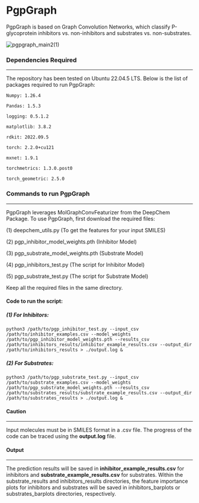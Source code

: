 # PgpGraph

PgpGraph is based on Graph Convolution Networks, which classify P-glycoprotein inhibitors vs. non-inhibitors and substrates vs. non-substrates.

![pgpgraph_main2(1)](https://github.com/user-attachments/assets/06a55935-c963-4369-ab10-8c96d6bfb27c)

### Dependencies Required
-----------------
The repository has been tested on Ubuntu 22.04.5 LTS. Below is the list of packages required to run PgpGraph: 

``` Numpy: 1.26.4 ```

``` Pandas: 1.5.3 ```

``` logging: 0.5.1.2 ```

``` matplotlib: 3.8.2 ```

``` rdkit: 2022.09.5 ```

``` torch: 2.2.0+cu121 ```

``` mxnet: 1.9.1 ```

``` torchmetrics: 1.3.0.post0 ```

``` torch_geometric: 2.5.0 ```

### Commands to run PgpGraph
----------------------
PgpGraph leverages MolGraphConvFeaturizer from the DeepChem Package. To use PgpGraph, first download the required files:

(1) deepchem_utils.py (To get the features for your input SMILES)

(2) pgp_inhibitor_model_weights.pth (Inhibitor Model)

(3) pgp_substrate_model_weights.pth (Substrate Model)

(4) pgp_inhibitors_test.py (The script for Inhibitor Model)

(5) pgp_substrate_test.py (The script for Substrate Model)

Keep all the required files in the same directory.

#### Code to run the script:

##### (1) For Inhibitors:

``` python3 /path/to/pgp_inhibitor_test.py --input_csv /path/to/inhibitor_examples.csv --model_weights /path/to/pgp_inhibitor_model_weights.pth --results_csv /path/to/inhibitors_results/inhibitor_example_results.csv --output_dir /path/to/inhibitors_results > ./output.log & ```

##### (2) For Substrates:

``` python3 /path/to/pgp_substrate_test.py --input_csv /path/to/substrate_examples.csv --model_weights /path/to/pgp_substrate_model_weights.pth --results_csv /path/to/substrates_results/substrate_example_results.csv --output_dir /path/to/substrates_results > ./output.log & ```


#### Caution
--------
Input molecules must be in SMILES format in a .csv file. The progress of the code can be traced using the **output.log** file.


#### Output
-------
The prediction results will be saved in **inhibitor_example_results.csv** for inhibitors and **substrate_example_results.csv** for substrates. Within the substrate_results and inhibitors_results directories, the feature importance plots for inhibitors and substrates will be saved in inhibitors_barplots or substrates_barplots directories, respectively. 
